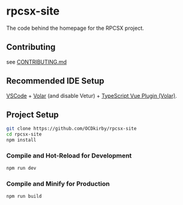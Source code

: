 # rpcsx-site

The code behind the homepage for the RPCSX project.

## Contributing
see [CONTRIBUTING.md](https://github.com/OCDkirby/rpcsx-site/blob/main/CONTRIBUTING.md)

## Recommended IDE Setup

[VSCode](https://code.visualstudio.com/) + [Volar](https://marketplace.visualstudio.com/items?itemName=Vue.volar) (and disable Vetur) + [TypeScript Vue Plugin (Volar)](https://marketplace.visualstudio.com/items?itemName=Vue.vscode-typescript-vue-plugin).

## Project Setup

```sh
git clone https://github.com/OCDkirby/rpcsx-site
cd rpcsx-site
npm install
```

### Compile and Hot-Reload for Development

```sh
npm run dev
```

### Compile and Minify for Production

```sh
npm run build
```
